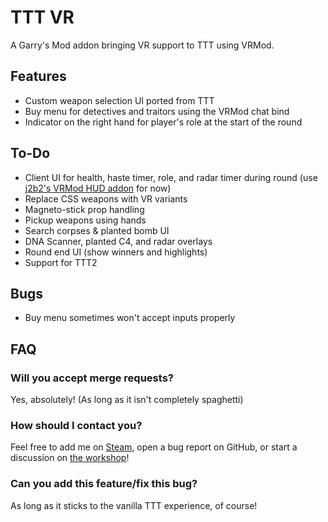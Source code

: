 TTT VR
====================

A Garry's Mod addon bringing VR support to TTT using VRMod.

## Features ##

- Custom weapon selection UI ported from TTT
- Buy menu for detectives and traitors using the VRMod chat bind
- Indicator on the right hand for player's role at the start of the round

## To-Do ##

- Client UI for health, haste timer, role, and radar timer during round (use [j2b2's VRMod HUD addon](https://steamcommunity.com/sharedfiles/filedetails/?id=1937891124) for now)
- Replace CSS weapons with VR variants
- Magneto-stick prop handling
- Pickup weapons using hands
- Search corpses & planted bomb UI
- DNA Scanner, planted C4, and radar overlays
- Round end UI (show winners and highlights)
- Support for TTT2

## Bugs ##

- Buy menu sometimes won't accept inputs properly

## FAQ ##

### Will you accept merge requests? ###
Yes, absolutely! (As long as it isn't completely spaghetti)

### How should I contact you? ###
Feel free to add me on [Steam](https://steamcommunity.com/profiles/76561198079528240), open a bug report on GitHub, or start a discussion on [the workshop](https://steamcommunity.com/sharedfiles/filedetails/discussions/2129490712)!

### Can you add this feature/fix this bug? ###
As long as it sticks to the vanilla TTT experience, of course!